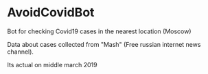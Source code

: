 # AvoidCovidBot
Bot for checking Covid19 cases in the nearest location (Moscow)

Data about cases collected from "Mash" (Free russian internet news channel).

Its actual on middle march 2019
